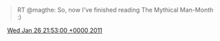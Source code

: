 > RT @magthe: So, now I've finished reading The Mythical Man\-Month :\)

<img src="../../media/tweet.ico" width="12" /> [Wed Jan 26 21:53:00 +0000 2011](https://twitter.com/DromerDenker/status/30382723537313794)